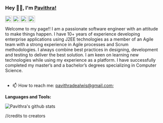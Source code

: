 ### Hey 👋🏽, I'm [Pavithra!](https://pavi87.github.io) 

<a href="https://twitter.com/pavithradealwis">
  <img align="left" alt="@pavithradealwis | Twitter" width="22px" src="https://cdn.jsdelivr.net/npm/simple-icons@v3/icons/twitter.svg" />
</a>
<a href="https://www.linkedin.com/in/pavithra-de-alwis-31673516/">
  <img align="left" alt="PavithraDeAlwis LinkdeIN" width="22px" src="https://cdn.jsdelivr.net/npm/simple-icons@v3/icons/linkedin.svg" />
</a>
<a href="https://medium.com/@pavithradealwis">
  <img align="left" alt="PavithraDeAlwis Medium" width="22px" src="https://cdn.jsdelivr.net/npm/simple-icons@v3/icons/medium.svg" />
</a>
<a href="https://stackoverflow.com/users/259281/pavithracs?tab=profile">
  <img align="left" alt="PavithraDeAlwis stackoverflow" width="22px" src="https://cdn.jsdelivr.net/npm/simple-icons@v3/icons/stackoverflow.svg" />
</a>


<br />
<br />
Welcome to my page!!
I am a passionate software engineer with an attitude to make things happen. I have 10+ years of experience developing enterprise applications using J2EE technologies as a member of an Agile team with a strong experience in Agile processes and Scrum methodologies. I always combine best practices in designing, development and testing to deliver the best solution. I am keen on learning new technologies while using my experience as a platform. I have successfully completed my master’s and a bachelor’s degrees specializing in Computer Science.
<br />
<br />
 
- 📫 How to reach me: pavithradealwis@gmail.com;

**Languages and Tools:**  

<!--<code><img height="20" src="https://img.shields.io/badge/-Java-45b8d8?style=flat-square&logo=react&logoColor=white"></code>
<code><img height="20" src="https://img.shields.io/badge/-Angular-45b8d8?style=flat-square&logo=react&logoColor=white"></code>
<code><img height="20" src="https://cdn.iconscout.com/icon/free/png-512/django-12-1175186.png"></code>
<code><img height="20" src="https://upload.wikimedia.org/wikipedia/commons/thumb/1/10/CSS3_and_HTML5_logos_and_wordmarks.svg/791px-CSS3_and_HTML5_logos_and_wordmarks.svg.png"></code>
<code><img height="20" src="https://raw.githubusercontent.com/github/explore/5c058a388828bb5fde0bcafd4bc867b5bb3f26f3/topics/graphql/graphql.png"></code>
<code><img height="20" src="https://raw.githubusercontent.com/github/explore/80688e429a7d4ef2fca1e82350fe8e3517d3494d/topics/nodejs/nodejs.png"></code>
<code><img height="20" src="https://raw.githubusercontent.com/github/explore/80688e429a7d4ef2fca1e82350fe8e3517d3494d/topics/cpp/cpp.png"></code>
<code><img height="20" src="https://raw.githubusercontent.com/github/explore/80688e429a7d4ef2fca1e82350fe8e3517d3494d/topics/python/python.png"></code>
<code><img height="20" src="https://cdn.iconscout.com/icon/free/png-512/aws-1869025-1583149.png"></code>
<code><img height="20" src="https://raw.githubusercontent.com/github/explore/80688e429a7d4ef2fca1e82350fe8e3517d3494d/topics/firebase/firebase.png"></code>
<code><img height="20" src="https://raw.githubusercontent.com/github/explore/80688e429a7d4ef2fca1e82350fe8e3517d3494d/topics/git/git.png"></code>
<code><img height="20" src="https://raw.githubusercontent.com/github/explore/80688e429a7d4ef2fca1e82350fe8e3517d3494d/topics/terminal/terminal.png"></code>-->



![Pavithra's github stats](https://github-readme-stats.vercel.app/api?username=pavi87&show_icons=true&hide_border=true)

//credits to creators
